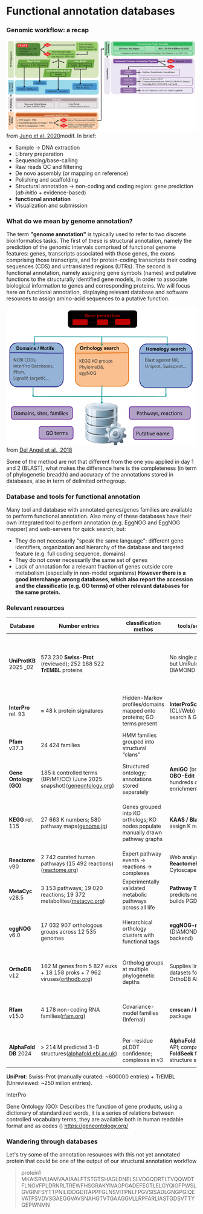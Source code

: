 # Functional annotation databases

### Genomic workflow: a recap
![workflow](images/genomic_workflow.png)
from [Jung et al. 2020](https://journals.plos.org/ploscompbiol/article?id=10.1371/journal.pcbi.1008325)modif.
In brief:
- Sample -> DNA extraction
- Library preparation
- Sequencing/base-calling
- Raw reads QC and filtering
- De novo assembly (or mapping on reference)
- Polishing and scaffolding
- Structural annotation -> non-coding and coding region: gene prediction (*ab initio* + evidence-based)
- **functional annotation**
- Visualization and submission
### What do we mean by genome annotation?
The term **"genome annotation"** is typically used to refer to two discrete bioinformatics tasks. The first of these is structural annotation, namely the prediction of the genomic intervals comprised of functional genome features: genes, transcripts associated with those genes, the exons comprising those transcripts, and for protein-coding transcripts their coding sequences (CDS) and untranslated regions (UTRs). The second  is functional annotation, namely assigning gene symbols (names) and putative functions to the structurally identified gene models, in order to associate biological information to genes and corresponding proteins.
We will focus here on functional annotation, displaying relevant database and software resources to assign amino-acid sequences to a putative function.

![func. annot.](images/functional_annot.png)
from [Del Angel et al., 2018](https://pmc.ncbi.nlm.nih.gov/articles/PMC5850084/)

Some of the method are not that different from the one you applied in day 1 and 2 (BLAST),
what makes the difference here is the completeness (in term of phylogenetic breadth) and accuracy of the annotations stored in databases, also in term of delimited orthogroup.

### Database and tools for functional annotation
Many tool and database with annotated genes/genes families are available to perform functional annotation. Also many of these databases have their own integrated tool to perform annotation (e.g. EggNOG and EggNOG mapper) and web-servers for quick search, but: 
- They do not necessarily "speak the same language": different gene identifiers, organization and hierarchy of the database and targeted feature (e.g. full coding sequence, domains)
- They do not cover necessarily the same set of genes
- Lack of annotation for a relevant fraction of genes outside core metabolism (especially in non-model organisms)
**However there is a good interchange  among databases, which also report the accession and the classificatio (e.g. GO terms) of other relevant databases for the same protein.**

### Relevant resources
| Database               | Number entries                                                                                                                                                                  | classification methos                                                            | tools/software                                                                | URL                                                              | Notes                                                                                                               |
| ---------------------- | ------------------------------------------------------------------------------------------------------------------------------------------------------------------------------- | -------------------------------------------------------------------------------- | ----------------------------------------------------------------------------- | ---------------------------------------------------------------- | ------------------------------------------------------------------------------------------------------------------- |
| **UniProtKB** 2025 _02 | 573 230 **Swiss-Prot** (reviewed); 252 188 522 **TrEMBL** proteins                                                                                                              |                                                                                  | No single pipeline, but UniRule, BLAST+, DIAMOND and REST                     | [https://www.uniprot.org](https://www.uniprot.org)               | Sequence records split into manually-curated and automatically annotated sets; cross-links to nearly every other DB |
| **InterPro** rel. 93   | ≈ 48 k protein signatures                                                                                                                                                       | Hidden-Markov profiles/domains mapped onto proteins; GO terms present            | **InterProScan 5** (CLI/Web) does the search & GO transfer                    | [https://www.ebi.ac.uk/interpro](https://www.ebi.ac.uk/interpro) | One-stop domain scan; covers > 81 % of UniProtKB                                                                    |
| **Pfam** v37.3         | 24 424 families                                                                                                                                                                 | HMM families grouped into structural “clans”                                     |                                                                               | now hosted by Interpro                                           | Lean subset of InterPro—handy for rapid scans & benchmarking                                                        |
| **Gene Ontology (GO)** | 185 k controlled terms (BP/MF/CC) (June 2025 snapshot)([geneontology.org](https://geneontology.org/stats.html?utm_source=chatgpt.com "Release statistics - Gene Ontology"))     | Structured ontology; annotations stored separately                               | **AmiGO** (browse), **OBO-Edit** (curate); hundreds of enrichment tools       | [https://geneontology.org](https://geneontology.org)             | Standard vocabulary for functional enrichment; CC-BY 4.0                                                            |
| **KEGG** rel. 115      | 27 663 K numbers; 580 pathway maps([genome.jp](https://www.genome.jp/kegg/docs/statistics.html?utm_source=chatgpt.com "KEGG - Current Statistics"))                             | Genes grouped into KO orthologs; KO nodes populate manually drawn pathway graphs | **KAAS / BlastKOALA** assign K numbers                                        | [https://www.genome.jp/kegg](https://www.genome.jp/kegg)         | Gold-standard metabolic & signaling network backbone; licence required for bulk                                     |
| **Reactome** v90       | 2 742 curated human pathways (15 492 reactions)([reactome.org](https://reactome.org/about/news/261-v90-news?utm_source=chatgpt.com "V90 Released - Reactome Pathway Database")) | Expert pathway events → reactions → complexes                                    | Web analysis service; **ReactomeFIViz** Cytoscape app                         | [https://reactome.org](https://reactome.org)                     |                                                                                                                     |
| **MetaCyc** v28.5      | 3 153 pathways; 19 020 reactions; 19 372 metabolites([metacyc.org](https://metacyc.org/ "MetaCyc: Metabolic Pathways From all Domains of Life"))                                | Experimentally validated metabolic pathways across all life                      | **Pathway Tools** predicts networks & builds PGDBs                            | [https://metacyc.org](https://metacyc.org)                       | Ideal reference for gap-filling genome-scale models                                                                 |
| **eggNOG** v6.0        | 17 032 907 orthologous groups across 12 535 genomes                                                                                                                             | Hierarchical orthology clusters with functional tags                             | **eggNOG-mapper v2** (DIAMOND/MMseqs2 backend)                                | [https://eggnog6.embl.de](https://eggnog6.embl.de)               | Fast GO/KEGG/COG transfer; powers many metagenome pipelines                                                         |
| **OrthoDB** v12        | 162 M genes from 5 827 euks + 18 158 proks + 7 962 viruses([orthodb.org](https://www.orthodb.org/?utm_source=chatgpt.com "OrthoDB"))                                            | Ortholog groups at multiple phylogenetic depths                                  | Supplies lineage datasets for **BUSCO**, OrthoDB API                          | [https://www.orthodb.org](https://www.orthodb.org)               | Deepest taxonomic sampling; excellent for completeness checks                                                       |
| **Rfam** v15.0         | 4 178 non-coding RNA families([rfam.org](https://rfam.org/?utm_source=chatgpt.com "Rfam: The RNA families database"))                                                           | Covariance-model families (Infernal)                                             | **cmscan** / **Infernal** package                                             | [https://rfam.org](https://rfam.org)                             | Adds structured RNA & ribozyme annotation to genomes                                                                |
| **AlphaFold DB** 2024  | > 214 M predicted 3-D structures([alphafold.ebi.ac.uk](https://alphafold.ebi.ac.uk/?utm_source=chatgpt.com "AlphaFold Protein Structure Database"))                             | Per-residue pLDDT confidence; complexes in v3                                    | **AlphaFold Server** / API; compatible with **FoldSeek** for structure search | [https://alphafold.ebi.ac.uk](https://alphafold.ebi.ac.uk)       | Structure-based function clues for “hypothetical” proteins                                                          |
**UniProt**: Swiss-Prot (manually curated: ~600000 entries) + TrEMBL (Unreviewed: ~250 milion entries).

InterPro

Gene Ontology (GO): Describes the function of gene products, using a dictionary of standardized words, it is a series of relations between controlled
vocabulary terms, they are available both in human readable format and as codes ()
https://geneontology.org/



### Wandering through databases 
Let's try some of the annotation resources with this not yet annotated protein that could be one of the output of our structural annotation workflow

> protein1
MKAISRVLIAMVAAIAALFTSTGTSHAGLDNELSLVDGQDRTLTVQQWDTFLNGVFPLDRNRLTREWFHSGRAKYIVAGPGADEFEGTLELGYQIGFPWSLGVGINFSYTTPNILIDDGDITAPPFGLNSVITPNLFPGVSISADLGNGPGIQEVATFSVDVSGAEGGVAVSNAHGTVTGAAGGVLLRPFARLIASTGDSVTTYGEPWNMN